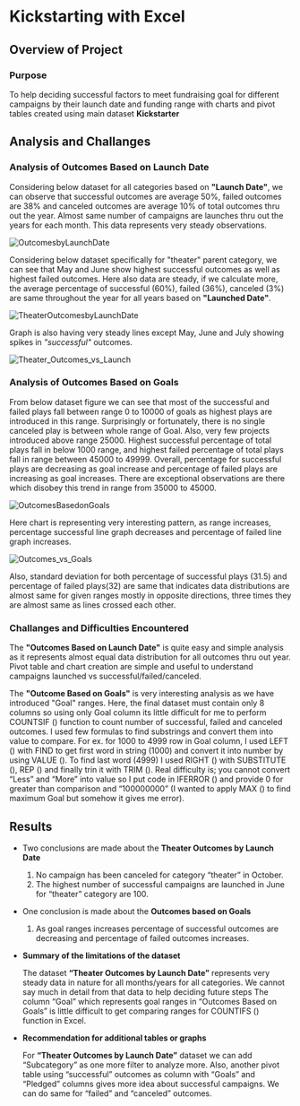 # Kickstarting with Excel
## Overview of Project
### Purpose

To help deciding successful factors to meet fundraising goal for different campaigns by their launch date and funding range with charts and pivot tables created using main dataset **Kickstarter**

## Analysis and Challanges
### Analysis of Outcomes Based on Launch Date

Considering below dataset for all categories based on **"Launch Date"**, we can observe that successful outcomes are average 50%, failed outcomes are 38% and canceled outcomes are average 10% of total outcomes thru out the year. Almost same number of campaigns are launches thru out the years for each month. This data represents very steady observations. 

![OutcomesbyLaunchDate](https://user-images.githubusercontent.com/107717882/174674129-dda919df-7356-4680-a2e6-a6bf8ab51e4c.png)

Considering below dataset specifically for "theater" parent category, we can see that May and June show highest successful outcomes as well as highest failed outcomes. Here also data are steady, if we calculate more, the average percentage of successful (60%), failed (36%), canceled (3%) are same throughout the year for all years based on **"Launched Date"**.

![TheaterOutcomesbyLaunchDate](https://user-images.githubusercontent.com/107717882/174674320-af34d2b9-46bf-428e-a284-9b4a428676c0.png)

Graph is also having very steady lines except May, June and July showing spikes in *"successful"* outcomes. 

![Theater_Outcomes_vs_Launch ](https://user-images.githubusercontent.com/107717882/174674733-7ca151b1-8e10-4673-bb17-7927a70a6e4e.png)

### Analysis of Outcomes Based on Goals
From below dataset figure we can see that most of the successful and failed plays fall between range 0 to 10000 of goals as highest plays are introduced in this range. Surprisingly or fortunately, there is no single canceled play is between whole range of Goal.  Also, very few projects introduced above range 25000. Highest successful percentage of total plays fall in below 1000 range, and highest failed percentage of total plays fall in range between 45000 to 49999. Overall, percentage for successful plays are decreasing as goal increase and percentage of failed plays are increasing as goal increases. There are exceptional observations are there which disobey this trend in range from 35000 to 45000. 

![OutcomesBasedonGoals](https://user-images.githubusercontent.com/107717882/174674789-38c633b7-441a-497b-9c8c-e06c1c254428.png)

Here chart is representing very interesting pattern, as range increases, percentage successful line graph decreases and percentage of failed line graph increases.

![Outcomes_vs_Goals](https://user-images.githubusercontent.com/107717882/174674851-cc0f92a2-2918-42dd-8114-8f8ff53f5496.png)

Also, standard deviation for both percentage of successful plays (31.5) and percentage of failed plays(32) are same that indicates data distributions are almost same for given ranges mostly in opposite directions, three times they are almost same as lines crossed each other. 

### Challanges and Difficulties Encountered

The **"Outcomes Based on Launch Date"** is quite easy and simple analysis as it represents almost equal data distribution for all outcomes thru out year. Pivot table and chart creation are simple and useful to understand campaigns launched vs successful/failed/canceled.

The **"Outcome Based on Goals"** is very interesting analysis as we have introduced "Goal" ranges. Here, the final dataset must contain only 8 columns so using only Goal column its little difficult for me to perform COUNTSIF () function to count number of successful, failed and canceled outcomes. I used few formulas to find substrings and convert them into value to compare. For ex. for 1000 to 4999 row in Goal column, I used LEFT () with FIND to get first word in string (1000) and convert it into number by using VALUE (). To find last word (4999) I used RIGHT () with SUBSTITUTE (), REP () and finally trin it with TRIM ().
Real difficulty is; you cannot convert “Less” and “More” into value so I put code in IFERROR () and provide 0 for greater than comparison and “100000000” (I wanted to apply MAX () to find maximum Goal but somehow it gives me error).

## Results
- Two conclusions are made about the **Theater Outcomes by Launch Date**
  1.	No campaign has been canceled for category “theater” in October.
  2.	The highest number of successful campaigns are launched in June for “theater” category are 100. 
- One conclusion is made about the **Outcomes based on Goals**
  1.	As goal ranges increases percentage of successful outcomes are decreasing and percentage of failed outcomes increases.

- **Summary of the limitations of the dataset**

  The dataset **“Theater Outcomes by Launch Date”** represents very steady data in nature for all months/years for all categories. We cannot say much in detail from that data to help deciding future steps
The column “Goal” which represents goal ranges in “Outcomes Based on Goals” is little difficult to get comparing ranges for COUNTIFS () function in Excel.  

- **Recommendation for additional tables or graphs**

  For **“Theater Outcomes by Launch Date”** dataset we can add “Subcategory” as one more filter to analyze more. Also, another pivot table using “successful” outcomes as   column with “Goals” and “Pledged” columns gives more idea about successful campaigns. We can do same for “failed” and “canceled” outcomes.














